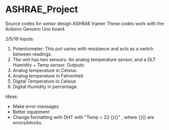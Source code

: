 # ASHRAE_Project
Source codes for senior design ASHRAE trainer 
These codes work with the Arduino Genuino Uno board. 

2/5/19
Inputs:
1. Potentiometer: This pot varies with resistance and acts as a switch between readings. 
2. The unit has two sensors: An analog temperature sensor, and a DLT Humidity + Temp sensor.
Outputs: 
1. Analog temperature in Celsius
2. Analog temperature in Fahrenheit 
3. Digital Temperature in Celsius 
4. Digital Humidity in percentage. 

Ideas:
- Make error messages
- Better equipment
- Change formatting with DHT with "Temp = 22 {}{}" , where {}{} are errors/blocks. 
